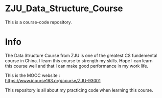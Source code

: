 # ZJU_Data_Structure_Course
This is a course-code repository. 

# Info
The Data Structure Course from ZJU is one of the greatest CS fundemental course in China.
I learn this course to strength my skills. 
Hope I can learn this course well and that I can make good performance in my work life.

This is the MOOC website :  
https://www.icourse163.org/course/ZJU-93001

This repository is all about my practicing code when learning this course.

